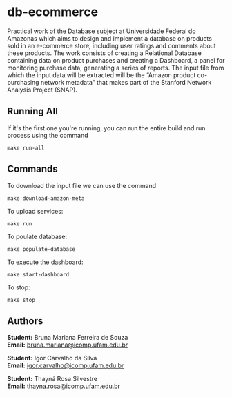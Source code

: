 # db-ecommerce
Practical work of the Database subject at Universidade Federal do Amazonas which aims to design and implement a database on products sold in an e-commerce store, including user ratings and comments about these products. The work consists of creating a Relational Database containing data on product purchases and creating a Dashboard, a panel for monitoring purchase data, generating a series of reports. The input file from which the input data will be extracted will be the “Amazon product co-purchasing network metadata” that makes part of the Stanford Network Analysis Project (SNAP).

## Running All
If it's the first one you're running, you can run the entire build and run process using the command
```
make run-all
```
## Commands
To download the input file we can use the command
```
make download-amazon-meta
```
To upload services:
```
make run
```
To poulate database:
```
make populate-database
```
To execute the dashboard:
```
make start-dashboard
```
To stop:
```
make stop
```

## Authors
**Student:** Bruna Mariana Ferreira de Souza  
**Email:** bruna.mariana@icomp.ufam.edu.br

**Student:** Igor Carvalho da Silva  
**Email:** igor.carvalho@icomp.ufam.edu.br

**Student:** Thayná Rosa Silvestre   
**Email:** thayna.rosa@icomp.ufam.edu.br
